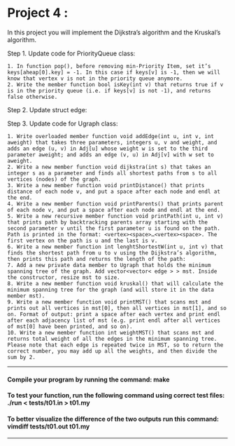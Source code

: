 # Project 4 : 
In this project you will implement the Dijkstra’s algorithm and the Kruskal’s algorithm.


Step 1. Update code for PriorityQueue class:

    1. In function pop(), before removing min-Priority Item, set it’s keys[aheap[0].key] = -1. In this case if keys[v] is -1, then we will know that vertex v is not in the priority queue anymore.
    2. Write the member function bool isKey(int v) that returns true if v is in the priority queue (i.e. if keys[v] is not -1), and returns false otherwise.

Step 2. Update struct edge:

Step 3. Update code for Ugraph class:

    1. Write overloaded member function void addEdge(int u, int v, int aweight) that takes three parameters, integers u, v and weight, and adds an edge (u, v) in Adj[u] whose weight w is set to the third parameter aweight; and adds an edge (v, u) in Adj[v] with w set to aweight.
    2. Write a new member function void dijkstra(int s) that takes an integer s as a parameter and finds all shortest paths from s to all vertices (nodes) of the graph.
    3. Write a new member function void printDistance() that prints distance of each node v, and put a space after each node and endl at the end.
    4. Write a new member function void printParents() that prints parent of each node v, and put a space after each node and endl at the end.
    5. Write a new recursive member function void printPath(int u, int v) that prints path by backtracking parents array starting with the second parameter v until the first parameter u is found on the path. Path is printed in the format: <vertex><space>…<vertex><space>. The first vertex on the path is u and the last is v.
    6. Write a new member function int lenghtShortestW(int u, int v) that finds the shortest path from u to v using the Dijkstra’s algorithm, then prints this path and returns the length of the path:
    7. Add a new private data member to Ugraph that holds the minimum spanning tree of the graph. Add vector<vector< edge > > mst. Inside the constructor, resize mst to size.
    8. Write a new member function void kruskal() that will calculate the minimum spanning tree for the graph (and will store it in the data member mst).
    9. Write a new member function void printMST() that scans mst and prints out all vertices in mst[0], then all vertices in mst[1], and so on. Format of output: print a space after each vertex and print endl after each adjacency list of mst (e.g. print endl after all vertices of mst[0] have been printed, and so on).
    10. Write a new member function int weightMST() that scans mst and returns total weight of all the edges in the minimum spanning tree. Please note that each edge is repeated twice in MST, so to return the correct number, you may add up all the weights, and then divide the sum by 2.
----------------------------------------------------------------------------------

#### Compile your program by running the command: make
#### To test your function, run the following command using correct test files: ./run < tests/t01.in > t01.my
#### To better visualize the difference of the two outputs run this command: vimdiff tests/t01.out t01.my

----------------------------------------------------------------------------------

